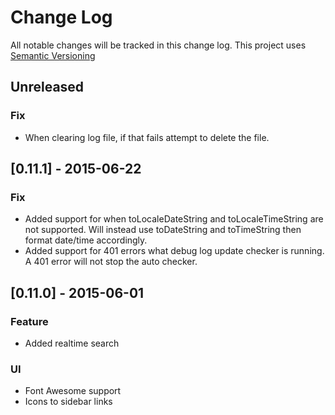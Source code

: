 # Change Log

All notable changes will be tracked in this change log.  This project uses [Semantic Versioning](http://semver.org/)

## Unreleased
### Fix

- When clearing log file, if that fails attempt to delete the file.

## [0.11.1] - 2015-06-22
### Fix

- Added support for when toLocaleDateString and toLocaleTimeString are not supported.  Will instead use toDateString and toTimeString then format date/time accordingly.
- Added support for 401 errors what debug log update checker is running.  A 401 error will not stop the auto checker.

## [0.11.0] - 2015-06-01
### Feature

- Added realtime search

### UI

- Font Awesome support
- Icons to sidebar links